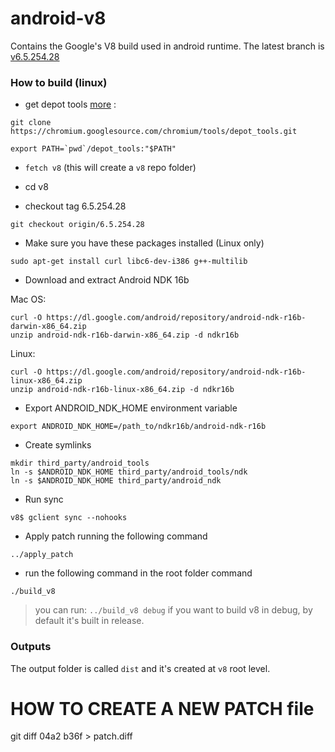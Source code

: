 # android-v8
Contains the Google's V8 build used in android runtime. The latest branch is [v6.5.254.28](https://github.com/NativeScript/android-v8/tree/trifonov/6.5.254.28)

### How to build (linux)

* get depot tools [more](https://www.chromium.org/developers/how-tos/install-depot-tools) :
```
git clone https://chromium.googlesource.com/chromium/tools/depot_tools.git

export PATH=`pwd`/depot_tools:"$PATH"
```

* `fetch v8` (this will create a `v8` repo folder)
* cd v8

* checkout tag 6.5.254.28
```
git checkout origin/6.5.254.28
```

* Make sure you have these packages installed (Linux only)
```
sudo apt-get install curl libc6-dev-i386 g++-multilib
```

* Download and extract Android NDK 16b

Mac OS:
```
curl -O https://dl.google.com/android/repository/android-ndk-r16b-darwin-x86_64.zip
unzip android-ndk-r16b-darwin-x86_64.zip -d ndkr16b
```

Linux:
```
curl -O https://dl.google.com/android/repository/android-ndk-r16b-linux-x86_64.zip
unzip android-ndk-r16b-linux-x86_64.zip -d ndkr16b
```

* Export ANDROID_NDK_HOME environment variable
```
export ANDROID_NDK_HOME=/path_to/ndkr16b/android-ndk-r16b
```

* Create symlinks
```
mkdir third_party/android_tools
ln -s $ANDROID_NDK_HOME third_party/android_tools/ndk
ln -s $ANDROID_NDK_HOME third_party/android_ndk
```

* Run sync
```
v8$ gclient sync --nohooks
```

* Apply patch running the following command
```
../apply_patch
```

* run the following command in the root folder command
```
./build_v8
```
> you can run: `../build_v8 debug` if you want to build v8 in debug, by default it's built in release.

### Outputs

The output folder is called `dist` and it's created at `v8` root level.

# HOW TO CREATE A NEW PATCH file

git diff 04a2 b36f > patch.diff
